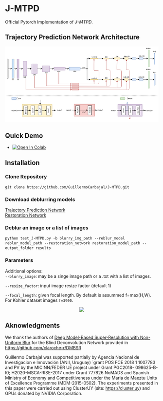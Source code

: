 # J-MTPD

Official Pytorch Implementation  of *J-MTPD*. 
 

## Trajectory Prediction Network Architecture
<p align="center">
<img width="900" src="imgs/two_branches.png?raw=true">
  </p>
  
## Quick Demo


* <a href="https://colab.research.google.com/github/GuillermoCarbajal/J-MTPD/blob/main/J-MTPD_demo.ipynb" target="_parent"><img src="https://colab.research.google.com/assets/colab-badge.svg" alt="Open In Colab"/></a>

## Installation
### Clone Repository
```
git clone https://github.com/GuillermoCarbajal/J-MTPD.git
```


### Download deblurring models

[Trajectory Prediction Network](https://iie.fing.edu.uy/~carbajal/J-MTPD/camera_shake_epoch25_epoch35_epoch50_epoch10_epoch5_epoch25_epoch25_epoch25_epoch27_epoch24_epoch4_epoch10_epoch22_epoch23_epoch90.pkl)           
[Restoration Network](https://iie.fing.edu.uy/~carbajal/J-MTPD/camera_shake_epoch25_epoch35_epoch50_epoch10_epoch5_epoch25_epoch25_epoch25_epoch27_epoch24_epoch4_epoch10_epoch22_epoch23_epoch90_G.pkl)

### Deblur an image or a list of images
```
python test_J-MTPD.py -b blurry_img_path --reblur_model reblur_model_path --restoration_network restoration_model_path --output_folder results
```

### Parameters
Additional options:   
  `--blurry_image`: may be a singe image path or a .txt with a list of images.
  
  `--resize_factor`: input image resize factor (default 1)     
  
  `--focal_length`: given focal length. By default is assummed f=max(H,W). For Kohler dataset images `f=3900`.
  

<p align="center">
<img width="900" src="imgs/sat_images_examples.png?raw=true">
  </p>

## Aknowledgments 
We thank the authors of [Deep Model-Based Super-Resolution with Non-Uniform Blur](https://arxiv.org/abs/2204.10109) for the Blind Deconvolution Network provided in https://github.com/claroche-r/DMBSR 


Guillermo Carbajal was supported partially by Agencia Nacional de Investigacion e Innovación (ANII, Uruguay) ´grant POS FCE 2018 1 1007783 and PV by the MICINN/FEDER UE project under Grant PGC2018- 098625-B-I0; H2020-MSCA-RISE-2017 under Grant 777826 NoMADS and Spanish Ministry of Economy and Competitiveness under the Maria de Maeztu Units of Excellence Programme (MDM-2015-0502). The experiments presented in this paper were carried out using ClusterUY (site: https://cluster.uy) and GPUs donated by NVIDIA Corporation.

